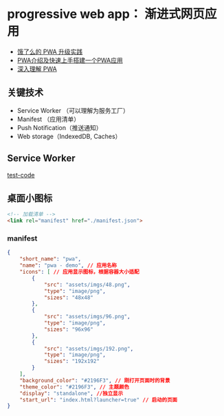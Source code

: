 # progressive web app： 渐进式网页应用

- [饿了么的 PWA 升级实践](https://zhuanlan.zhihu.com/p/27853228)
- [PWA介绍及快速上手搭建一个PWA应用](https://juejin.im/post/5ae2f82f6fb9a07acd4d761e)
- [深入理解 PWA](https://juejin.im/post/5c07493951882516cd70d213#heading-11)

## 关键技术

- Service Worker （可以理解为服务工厂）
- Manifest （应用清单）
- Push Notification（推送通知）
- Web storage（IndexedDB, Caches）

## Service Worker

[test-code](../../study-code/serviceworker/index.html)

## 桌面小图标

```html
<!-- 加载清单 -->
<link rel="manifest" href="./manifest.json">
```

### manifest

```json
{
    "short_name": "pwa",
    "name": "pwa - demo", // 应用名称
    "icons": [ // 应用显示图标，根据容器大小适配
        {
            "src": "assets/imgs/48.png",
            "type": "image/png",
            "sizes": "48x48"
        },
        {
            "src": "assets/imgs/96.png",
            "type": "image/png",
            "sizes": "96x96"
        },
        {
            "src": "assets/imgs/192.png",
            "type": "image/png",
            "sizes": "192x192"
        }
    ],
    "background_color": "#2196F3", // 刚打开页面时的背景
    "theme_color": "#2196F3", // 主题颜色
    "display": "standalone", //独立显示
    "start_url": "index.html?launcher=true" // 启动的页面
}
```
